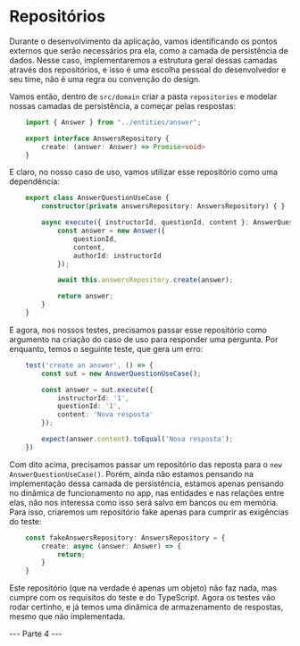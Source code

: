 # Repositórios

Durante o desenvolvimento da aplicação, vamos identificando os pontos externos que serão necessários pra ela, como a camada de persistência de dados. Nesse caso, implementaremos a estrutura geral dessas camadas através dos repositórios, e isso é uma escolha pessoal do desenvolvedor e seu time, não é uma regra ou convenção do design. 

Vamos então, dentro de `src/domain` criar a pasta `repositories` e modelar nossas camadas de persistência, a começar pelas respostas:

```ts
    import { Answer } from "../entities/answer";

    export interface AnswersRepository {
        create: (answer: Answer) => Promise<void>
    }
```

E claro, no nosso caso de uso, vamos utilizar esse repositório como uma dependência:

```ts
    export class AnswerQuestionUseCase {
        constructor(private answersRepository: AnswersRepository) { }

        async execute({ instructorId, questionId, content }: AnswerQuestionUseCaseRequest) {
            const answer = new Answer({
                questionId,
                content,
                authorId: instructorId
            });

            await this.answersRepository.create(answer);

            return answer;
        }
    }
```

E agora, nos nossos testes, precisamos passar esse repositório como argumento na criação do caso de uso para responder uma pergunta. Por enquanto, temos o seguinte teste, que gera um erro:

```ts
    test('create an answer', () => {
        const sut = new AnswerQuestionUseCase();

        const answer = sut.execute({
            instructorId: '1',
            questionId: '1',
            content: 'Nova resposta'
        });

        expect(answer.content).toEqual('Nova resposta');
    })
```

Com dito acima, precisamos passar um repositório das reposta para o `new AnswerQuestionUseCase()`. Porém, ainda não estamos pensando na implementação dessa camada de persistência, estamos apenas pensando no dinâmica de funcionamento no app, nas entidades e nas relações entre elas, não nos interessa como isso será salvo em bancos ou em memória. Para isso, criaremos um repositório fake apenas para cumprir as exigências do teste:

```ts
    const fakeAnswersRepository: AnswersRepository = {
        create: async (answer: Answer) => {
            return;
        }
    }
```

Este repositório (que na verdade é apenas um objeto) não faz nada, mas cumpre com os requisitos do teste e do TypeScript. Agora os testes vão rodar certinho, e já temos uma dinâmica de armazenamento de respostas, mesmo que não implementada. 

--- Parte 4 ---